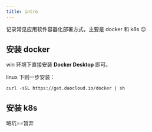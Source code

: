 ```yaml
---
title: intro
---
```


记录常见应用软件容器化部署方式，主要是 docker 和 k8s 😐

## 安装 docker

win 环境下直接安装 **Docker Desktop** 即可。 

linux 下则一步安装：
```shell script
curl -sSL https://get.daocloud.io/docker | sh
```

## 安装 k8s

略坑==暂弃
